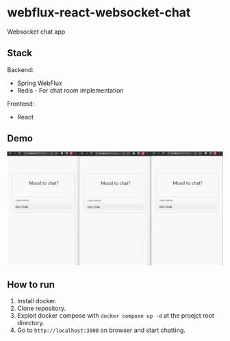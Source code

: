 # webflux-react-websocket-chat
Websocket chat app

## Stack
Backend:
- Spring WebFlux
- Redis - For chat room implementation

Frontend:
- React

## Demo
<div>
	<img src="https://github.com/ferrarijh/webflux-react-websocket-chat/blob/master/demo/demo.gif">
</div>

## How to run
1. Install docker.
2. Clone repository.
3. Exploit docker compose with `docker compose up -d` at the proejct root directory.
4. Go to `http://localhost:3000` on browser and start chatting.
